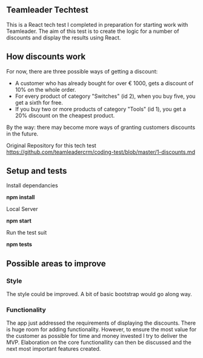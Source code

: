 ## Teamleader Techtest
This is a React tech test I completed in preparation for starting work with Teamleader. The aim of this test is to create the logic for a number of discounts and display the results using React.

## How discounts work

For now, there are three possible ways of getting a discount:

- A customer who has already bought for over € 1000, gets a discount of 10% on the whole order.
- For every product of category "Switches" (id 2), when you buy five, you get a sixth for free.
- If you buy two or more products of category "Tools" (id 1), you get a 20% discount on the cheapest product.

By the way: there may become more ways of granting customers discounts in the future.

Original Repository for this tech test
https://github.com/teamleadercrm/coding-test/blob/master/1-discounts.md

## Setup and tests
Install dependancies

**npm install**

Local Server

**npm start**

Run the test suit

**npm tests**


## Possible areas to improve
### Style
The style could be improved. A bit of basic bootstrap would go along way.

### Functionality
The app just addressed the requirements of displaying the discounts. There is huge room for adding functionality. However, to ensure the most value for the customer as possible for time and money invested I try to deliver the MVP. Elaboration on the core functionallity can then be discussed and the next most important features created. 
